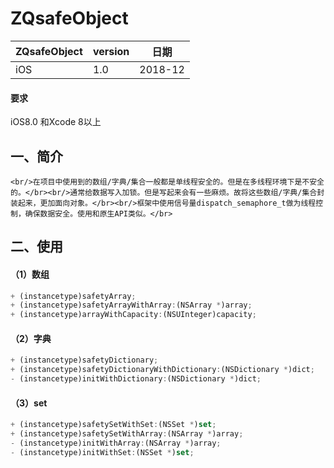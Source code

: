 # ZQsafeObject
ZQsafeObject     | version | 日期
------- | ------------------|---------
iOS     |  1.0 | 2018-12

#### 要求
iOS8.0 和Xcode 8以上
## 一、简介
    <br/>在项目中使用到的数组/字典/集合一般都是单线程安全的。但是在多线程环境下是不安全的。</br><br/>通常给数据写入加锁。但是写起来会有一些麻烦。故将这些数组/字典/集合封装起来，更加面向对象。</br><br/>框架中使用信号量dispatch_semaphore_t做为线程控制，确保数据安全。使用和原生API类似。</br>

## 二、使用
#### （1）数组

```js
+ (instancetype)safetyArray;
+ (instancetype)safetyArrayWithArray:(NSArray *)array;
+ (instancetype)arrayWithCapacity:(NSUInteger)capacity;

```

#### （2）字典

```js
+ (instancetype)safetyDictionary;
+ (instancetype)safetyDictionaryWithDictionary:(NSDictionary *)dict;
- (instancetype)initWithDictionary:(NSDictionary *)dict;
```
#### （3）set

```js
+ (instancetype)safetySetWithSet:(NSSet *)set;
+ (instancetype)safetySetWithArray:(NSArray *)array;
- (instancetype)initWithArray:(NSArray *)array;
- (instancetype)initWithSet:(NSSet *)set;

```

